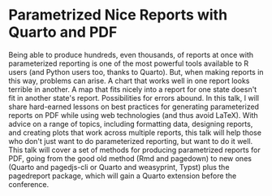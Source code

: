 
# Parametrized Nice Reports with Quarto and PDF

Being able to produce hundreds, even thousands, of reports at once with parameterized reporting is one of the most powerful tools available to R users (and Python users too, thanks to Quarto). But, when making reports in this way, problems can arise. A chart that works well in one report looks terrible in another. A map that fits nicely into a report for one state doesn't fit in another state's report. Possibilities for errors abound. In this talk, I will share hard-earned lessons on best practices for generating parameterized reports on PDF while using web technologies (and thus avoid LaTeX). With advice on a range of topics, including formatting data, designing reports, and creating plots that work across multiple reports, this talk will help those who don't just want to do parameterized reporting, but want to do it well. This talk will cover a set of methods for producing parametrized reports for PDF, going from the good old method (Rmd and pagedown) to new ones (Quarto and pagedjs-cli or Quarto and weasyprint, Typst) plus the pagedreport package, which will gain a Quarto extension before the conference.
